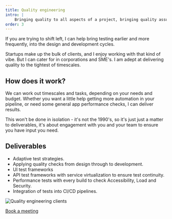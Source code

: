 ```yaml
---
title: Quality engineering
intro: |
    Bringing quality to all aspects of a project, bringing quality assurance and testing to the SDLC, from design to production.
order: 3
---
```


If you are trying to shift left, I can help bring testing earlier and more frequently, into the design and development cycles.

Startups make up the bulk of clients, and I enjoy working with that kind of vibe. But I can cater for in corporations and SME's. I am adept at delivering quality to the tightest of timescales.

## How does it work?

We can work out timescales and tasks, depending on your needs and budget. Whether you want a little help getting more automation in your pipeline, or need some general app performance checks, I can deliver results. 

This won't be done in isolation - it's not the 1990's, so it's just just a matter to deliverables, it's about engagement with you and your team to ensure you have input you need.

## Deliverables
- Adaptive test strategies.
- Applying quality checks from design through to development.
- UI test frameworks
- API test frameworks with service virtualization to ensure test continuity.
- Performance tests with every build to check Accessibility, Load and Security.
- Integration of tests into CI/CD pipelines.

![Quality engineering clients](/images/illustrations/clients-qe.png)

[Book a meeting](https://calendly.com/jaffamonkeyltd/intro-call)